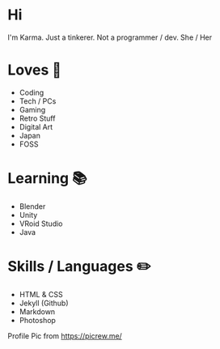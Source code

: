 # Hi 
I'm Karma. Just a tinkerer. Not a programmer / dev. She / Her

# Loves 💙
- Coding
- Tech / PCs
- Gaming
- Retro Stuff
- Digital Art 
- Japan
- FOSS

# Learning 📚
- Blender
- Unity 
- VRoid Studio
- Java

# Skills / Languages ✏️
- HTML & CSS
- Jekyll (Github)
- Markdown
- Photoshop 

Profile Pic from https://picrew.me/
